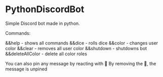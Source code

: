 # PythonDiscordBot
Simple Discord bot made in python.

Commands:

&&help - shows all commands
&&dice <number> - rolls dice
&&color <hex value> - changes user color
&&clear - removes all user color
&&shutdown - shutdowns bot
&&deleteAllColor - delete all color roles
  
You can also pin any message by reacting with 📌
By removing the 📌, the message is unpined
